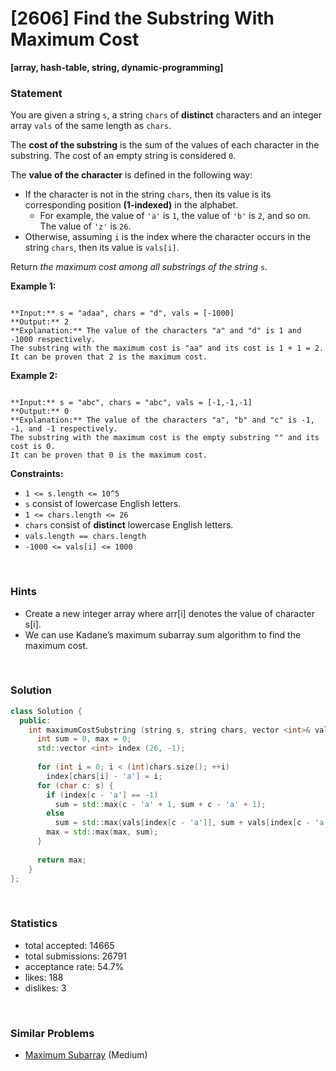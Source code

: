 # [2606] Find the Substring With Maximum Cost

**[array, hash-table, string, dynamic-programming]**

### Statement

You are given a string `s`, a string `chars` of **distinct** characters and an integer array `vals` of the same length as `chars`.

The **cost of the substring** is the sum of the values of each character in the substring. The cost of an empty string is considered `0`.

The **value of the character** is defined in the following way:

* If the character is not in the string `chars`, then its value is its corresponding position **(1-indexed)** in the alphabet.
	+ For example, the value of `'a'` is `1`, the value of `'b'` is `2`, and so on. The value of `'z'` is `26`.
* Otherwise, assuming `i` is the index where the character occurs in the string `chars`, then its value is `vals[i]`.



Return *the maximum cost among all substrings of the string* `s`.


**Example 1:**

```

**Input:** s = "adaa", chars = "d", vals = [-1000]
**Output:** 2
**Explanation:** The value of the characters "a" and "d" is 1 and -1000 respectively.
The substring with the maximum cost is "aa" and its cost is 1 + 1 = 2.
It can be proven that 2 is the maximum cost.

```

**Example 2:**

```

**Input:** s = "abc", chars = "abc", vals = [-1,-1,-1]
**Output:** 0
**Explanation:** The value of the characters "a", "b" and "c" is -1, -1, and -1 respectively.
The substring with the maximum cost is the empty substring "" and its cost is 0.
It can be proven that 0 is the maximum cost.

```

**Constraints:**
* `1 <= s.length <= 10^5`
* `s` consist of lowercase English letters.
* `1 <= chars.length <= 26`
* `chars` consist of **distinct** lowercase English letters.
* `vals.length == chars.length`
* `-1000 <= vals[i] <= 1000`


<br />

### Hints

- Create a new integer array where arr[i] denotes the value of character s[i].
- We can use Kadane’s maximum subarray sum algorithm to find the maximum cost.

<br />

### Solution

```cpp
class Solution {
  public:
    int maximumCostSubstring (string s, string chars, vector <int>& vals) {
      int sum = 0, max = 0;
      std::vector <int> index (26, -1);
      
      for (int i = 0; i < (int)chars.size(); ++i)
        index[chars[i] - 'a'] = i;
      for (char c: s) {
        if (index[c - 'a'] == -1)
          sum = std::max(c - 'a' + 1, sum + c - 'a' + 1);
        else
          sum = std::max(vals[index[c - 'a']], sum + vals[index[c - 'a']]);
        max = std::max(max, sum);
      }
      
      return max;
    }
};
```

<br />

### Statistics

- total accepted: 14665
- total submissions: 26791
- acceptance rate: 54.7%
- likes: 188
- dislikes: 3

<br />

### Similar Problems

- [Maximum Subarray](https://leetcode.com/problems/maximum-subarray) (Medium)
